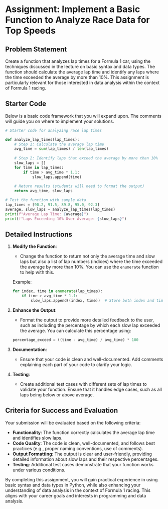 # Assignment: Implement a Basic Function to Analyze Race Data for Top Speeds

## Problem Statement
Create a function that analyzes lap times for a Formula 1 car, using the techniques discussed in the lecture on basic syntax and data types. The function should calculate the average lap time and identify any laps where the time exceeded the average by more than 10%. This assignment is particularly relevant for those interested in data analysis within the context of Formula 1 racing.

## Starter Code
Below is a basic code framework that you will expand upon. The comments will guide you on where to implement your solutions.

```python
# Starter code for analyzing race lap times

def analyze_lap_times(lap_times):
    # Step 1: Calculate the average lap time
    avg_time = sum(lap_times) / len(lap_times)
    
    # Step 2: Identify laps that exceed the average by more than 10%
    slow_laps = []
    for time in lap_times:
        if time > avg_time * 1.1:
            slow_laps.append(time)
    
    # Return results (students will need to format the output)
    return avg_time, slow_laps

# Test the function with sample data
lap_times = [90.2, 91.5, 89.8, 95.0, 92.3]
average, slow_laps = analyze_lap_times(lap_times)
print(f"Average Lap Time: {average}")
print(f"Laps Exceeding 10% Over Average: {slow_laps}")
```

## Detailed Instructions
1. **Modify the Function**:
   - Change the function to return not only the average time and slow laps but also a list of lap numbers (indices) where the time exceeded the average by more than 10%. You can use the `enumerate` function to help with this.
   
   Example:
   ```python
   for index, time in enumerate(lap_times):
       if time > avg_time * 1.1:
           slow_laps.append((index, time))  # Store both index and time
   ```

2. **Enhance the Output**:
   - Format the output to provide more detailed feedback to the user, such as including the percentage by which each slow lap exceeded the average. You can calculate this percentage using:
   ```python
   percentage_exceed = ((time - avg_time) / avg_time) * 100
   ```

3. **Documentation**:
   - Ensure that your code is clean and well-documented. Add comments explaining each part of your code to clarify your logic.

4. **Testing**:
   - Create additional test cases with different sets of lap times to validate your function. Ensure that it handles edge cases, such as all laps being below or above average.

## Criteria for Success and Evaluation
Your submission will be evaluated based on the following criteria:

- **Functionality**: The function correctly calculates the average lap time and identifies slow laps.
- **Code Quality**: The code is clean, well-documented, and follows best practices (e.g., proper naming conventions, use of comments).
- **Output Formatting**: The output is clear and user-friendly, providing detailed information about slow laps and their respective percentages.
- **Testing**: Additional test cases demonstrate that your function works under various conditions.

By completing this assignment, you will gain practical experience in using basic syntax and data types in Python, while also enhancing your understanding of data analysis in the context of Formula 1 racing. This aligns with your career goals and interests in programming and data analysis.